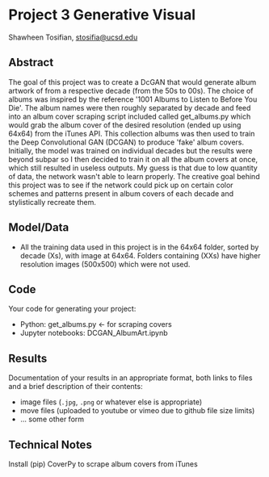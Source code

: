 # Project 3 Generative Visual

Shawheen Tosifian, stosifia@ucsd.edu


## Abstract

The goal of this project was to create a DcGAN that would generate album artwork of from a respective decade (from the 50s to 00s). The choice of albums was inspired by the reference '1001 Albums to Listen to Before You Die'. The album names were then roughly separated by decade and feed into an album cover scraping script included called get_albums.py which would grab the album cover of the desired resolution (ended up using 64x64) from the iTunes API. This collection albums was then used to train the Deep Convolutional GAN (DCGAN) to produce 'fake' album covers. Initially, the model was trained on individual decades but the results were beyond subpar so I then decided to train it on all the album covers at once, which still resulted in useless outputs. My guess is that due to low quantity of data, the network wasn't able to learn properly. The creative goal behind this project was to see if the network could pick up on certain color schemes and patterns present in album covers of each decade and stylistically recreate them.



## Model/Data

- All the training data used in this project is in the 64x64 folder, sorted by decade (Xs), with image at 64x64. Folders containing (XXs) have higher resolution images (500x500) which were not used.


## Code

Your code for generating your project:
- Python: get_albums.py <- for scraping covers
- Jupyter notebooks: DCGAN_AlbumArt.ipynb

## Results

Documentation of your results in an appropriate format, both links to files and a brief description of their contents:
- image files (`.jpg`, `.png` or whatever else is appropriate)
- move files (uploaded to youtube or vimeo due to github file size limits)
- ... some other form

## Technical Notes

Install (pip) CoverPy to scrape album covers from iTunes

